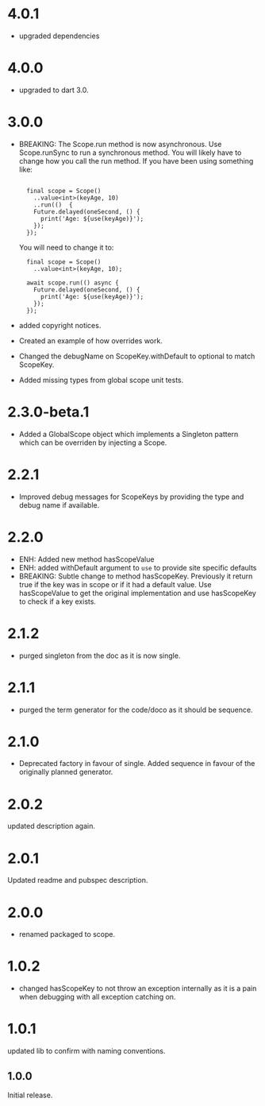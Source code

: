 # 4.0.1
- upgraded dependencies

# 4.0.0
- upgraded to dart 3.0.

# 3.0.0
- BREAKING: The Scope.run method is now asynchronous. Use Scope.runSync to run a synchronous method.
  You will likely have to change how you call the run method.
  If you have been using something like:
  ``` 

    final scope = Scope()
      ..value<int>(keyAge, 10)
      ..run(()  {
      Future.delayed(oneSecond, () {
        print('Age: ${use(keyAge)}');
      });
    });
  ```

  You will need to change it to:
  ```
    final scope = Scope()
      ..value<int>(keyAge, 10);

    await scope.run(() async {
      Future.delayed(oneSecond, () {
        print('Age: ${use(keyAge)}');
      });
    });
    ```

- added copyright notices.
- Created an example of how overrides work.
- Changed the debugName on ScopeKey.withDefault to optional to match ScopeKey.
- Added missing types from global scope unit tests.

# 2.3.0-beta.1
- Added a GlobalScope object which implements a Singleton pattern which can be overriden by injecting a Scope.

# 2.2.1
- Improved debug messages for ScopeKeys by providing the type and debug name if available.

# 2.2.0
- ENH: Added new method hasScopeValue
- ENH: added withDefault argument to `use` to provide site specific defaults
- BREAKING: Subtle change to method hasScopeKey. Previously it return true if the key was in scope or if it had a default value.  Use hasScopeValue to get the original implementation and use hasScopeKey to check if a key exists.


# 2.1.2
- purged singleton from the doc as it is now single.

# 2.1.1
- purged the term generator for the code/doco as it should be sequence.

# 2.1.0
- Deprecated factory in favour of single. Added sequence in favour of the originally planned generator.

# 2.0.2
updated description again.
# 2.0.1
Updated readme and pubspec description.

# 2.0.0
- renamed packaged to scope.

# 1.0.2
- changed hasScopeKey to not throw an exception internally as it is a pain when debugging with all exception catching on.

# 1.0.1
updated lib to confirm with naming conventions.

## 1.0.0

Initial release.
